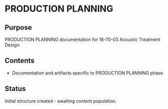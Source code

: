 # PRODUCTION PLANNING

## Purpose
PRODUCTION PLANNING documentation for 18-70-03 Acoustic Treatment Design.

## Contents
- Documentation and artifacts specific to PRODUCTION PLANNING phase

## Status
Initial structure created - awaiting content population.
